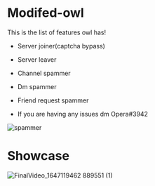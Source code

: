 # Modifed-owl
This is the list of features owl has!
- Server joiner(captcha bypass)

- Server leaver 

- Channel spammer 

- Dm spammer 

- Friend request spammer 

- If you are having any issues dm Opera#3942


![spammer](https://user-images.githubusercontent.com/101478014/158034193-f0d9c824-4e83-4a4d-bcf9-96c8a16ceda1.png)

# Showcase


![FinalVideo_1647119462 889551 (1)](https://user-images.githubusercontent.com/101478014/158035224-39b5ce13-2572-48d5-9e40-6ac695723125.gif)


